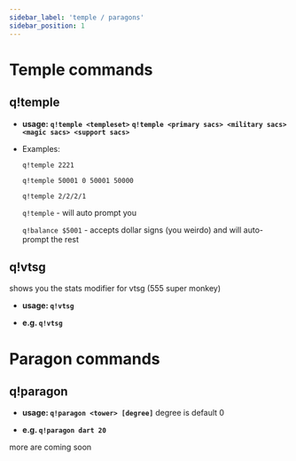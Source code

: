 ```yaml
---
sidebar_label: 'temple / paragons'
sidebar_position: 1
---
```


# Temple commands

## q!temple

-   **usage:**
    **`q!temple <templeset>`**
    **`q!temple <primary sacs> <military sacs> <magic sacs> <support sacs>`**

-   Examples: 
   
    `q!temple 2221`

    `q!temple 50001 0 50001 50000`

    `q!temple 2/2/2/1`

    `q!temple` - will auto prompt you

    `q!balance $5001` - accepts dollar signs (you weirdo) and will auto-prompt the rest

## q!vtsg

shows you the stats modifier for vtsg (555 super monkey)

-   **usage: `q!vtsg`**

-   **e.g. `q!vtsg`**
  
# Paragon commands

## q!paragon

-   **usage: `q!paragon <tower> [degree]`** degree is default 0

-   **e.g. `q!paragon dart 20`**

more are coming soon